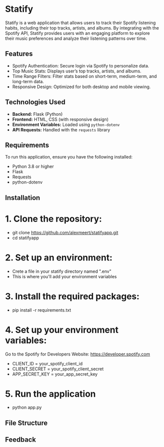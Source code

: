 # Statify

Statify is a web application that allows users to track their Spotify listening habits, including their top tracks, artists, and albums. By integrating with the Spotify API, Statify provides users with an engaging platform to explore their music preferences and analyze their listening patterns over time.

## Features

- Spotify Authentication: Secure login via Spotify to personalize data.
- Top Music Stats: Displays user’s top tracks, artists, and albums.
- Time Range Filters: Filter stats based on short-term, medium-term, and long-term data.
- Responsive Design: Optimized for both desktop and mobile viewing.

## Technologies Used

- **Backend:** Flask (Python)
- **Frontend:** HTML, CSS (with responsive design)
- **Environment Variables:** Loaded using `python-dotenv`
- **API Requests:** Handled with the `requests` library

## Requirements

To run this application, ensure you have the following installed:

- Python 3.8 or higher
- Flask
- Requests
- python-dotenv

## Installation

# 1. Clone the repository: 
- git clone https://github.com/alexmeert/statifyapp.git
- cd statifyapp
  
# 2. Set up an environment:
- Crete a file in your statify directory named ".env"
- This is where you'll add your environment variables
  
# 3. Install the required packages:
- pip install -r requirements.txt

# 4. Set up your environment variables:
Go to the Spotify for Developers Website: https://developer.spotify.com

- CLIENT_ID = your_spotify_client_id
- CLIENT_SECRET = your_spotify_client_secret
- APP_SECRET_KEY = your_app_secret_key

# 5. Run the application
- python app.py

## File Structure

## Feedback
